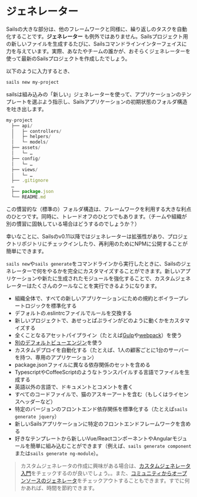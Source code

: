 # ジェネレーター

Sailsの大きな部分は、他のフレームワークと同様に、繰り返しのタスクを自動化することです。**ジェネレーター** も例外ではありません。Sailsプロジェクト用の新しいファイルを生成するたびに、Sailsコマンドラインインターフェイスに力を与えています。実際、あなたやチームの誰かが、おそらくジェネレーターを使って最新のSailsプロジェクトを作成したでしょう。

以下のように入力するとき、

```sh
sails new my-project
```

sailsは組み込みの「新しい」ジェネレーターを使って、アプリケーションのテンプレートを選ぶよう指示し、Sailsアプリケーションの初期状態のフォルダ構造を吐き出します。

```javascript
my-project
  ├── api/
  │   ├─ controllers/
  │   ├─ helpers/
  │   └─ models/
  ├── assets/
  │   └─ …
  ├── config/
  │   └─ …
  ├── views/
  │   └─ …
  ├── .gitignore
  …
  ├── package.json
  └── README.md
```

この慣習的な（標準の）フォルダ構造は、フレームワークを利用する大きな利点のひとつです。同時に、トレードオフのひとつでもあります。（チームや組織が別の慣習に固執している場合はどうするのでしょうか？）

幸いなことに、Sailsのv0.11以降ではジェネレーターは拡張性があり、プロジェクトリポジトリにチェックインしたり、再利用のためにNPMに公開することが簡単にできます。

`sails new`や`sails generate`をコマンドラインから実行したときに、Sailsのジェネレーターで何をやるかを完全にカスタマイズすることができます。新しいアプリケーションや新たに生成されたモジュールを強化することで、カスタムジェネレーターはたくさんのクールなことを実行できるようになります。

- 組織全体で、すべての新しいアプリケーションにための規約とボイラープレートロジックを標準化する
- デフォルトの.eslintrcファイルでルールを交換する
- 新しいプロジェクトで、あせっとぱぷラインがどのように動くかをカスタマイズする
- 全くことなるアセットパイプライン（たとえば[Gulp](http://gulpjs.com/)や[webpack](https://webpack.github.io/)）を使う
- [別のデフォルトビューエンジン](https://sailsguides.jp/doc/concepts/views/view-engines)を使う
- カスタムデプロイを自動化する（たとえば、1人の顧客ごとに1台のサーバーを持つ、専用のアプリケーション）
- package.jsonファイルに異なる依存関係のセットを含める
- TypescriptやCoffeeScriptのようなトランスパイルする言語でファイルを生成する
- 英語以外の言語で、ドキュメントとコメントを書く
- すべてのコードファイルで、猫のアスキーアートを含む（もしくはライセンスヘッダーなど）
- 特定のバージョンのフロントエンド依存関係を標準化する（たとえば`sails generate jquery`）
- 新しいSailsアプリケーションに特定のフロントエンドフレームワークを含める
- 好きなテンプレートから新しいVue/ReactコンポーネントやAngularモジュールを簡単に組み込むことができます（例えば、`sails generate component`または`sails generate ng-module`）。

> カスタムジェネレータの作成に興味がある場合は、[カスタムジェネレータ入門](https://sailsguides.jp/doc/concepts/extending-sails/generators/custom-generators)をチェックするのが良いでしょう。。また、[コミュニティからオープンソースのジェネレータ](https://sailsguides.jp/doc/concepts/extending-sails/generators/available-generators)をチェックアウトすることもできます。すでに何かあれば、時間を節約できます。


<docmeta name="displayName" value="Generators">
<docmeta name="displayName_ja" value="ジェネレーター">
